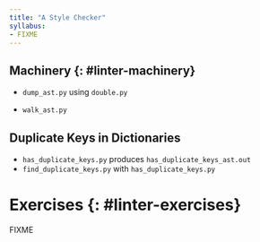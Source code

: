 ```yaml
---
title: "A Style Checker"
syllabus:
- FIXME
---
```


## Machinery {: #linter-machinery}

- `dump_ast.py` using `double.py`

- `walk_ast.py`

## Duplicate Keys in Dictionaries

- `has_duplicate_keys.py` produces `has_duplicate_keys_ast.out`
- `find_duplicate_keys.py` with `has_duplicate_keys.py`

# Exercises {: #linter-exercises}

FIXME
